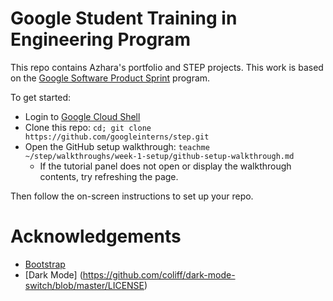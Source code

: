 # Google Student Training in Engineering Program

This repo contains Azhara's portfolio and STEP projects.
This work is based on the [Google Software Product Sprint](https://g.co/softwareproductsprint) program.

To get started:

- Login to [Google Cloud Shell](https://ssh.cloud.google.com/cloudshell/editor)
- Clone this repo: `cd; git clone https://github.com/googleinterns/step.git`
- Open the GitHub setup walkthrough: `teachme ~/step/walkthroughs/week-1-setup/github-setup-walkthrough.md`
  - If the tutorial panel does not open or display the walkthrough contents, try refreshing the page.

Then follow the on-screen instructions to set up your repo.

# Acknowledgements
- [Bootstrap](https://github.com/twbs/bootstrap/blob/main/LICENSE)
- [Dark Mode] (https://github.com/coliff/dark-mode-switch/blob/master/LICENSE) 
